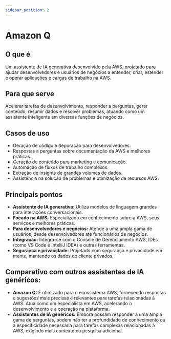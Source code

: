 ```yaml
---
sidebar_position: 2
---
```


# Amazon Q

## O que é
Um assistente de IA generativa desenvolvido pela AWS, projetado para ajudar desenvolvedores e usuários de negócios a entender, criar, estender e operar aplicações e cargas de trabalho na AWS.

## Para que serve
Acelerar tarefas de desenvolvimento, responder a perguntas, gerar conteúdo, resumir dados e resolver problemas, atuando como um assistente inteligente em diversas funções de negócios.

## Casos de uso
- Geração de código e depuração para desenvolvedores.
- Respostas a perguntas sobre documentação da AWS e melhores práticas.
- Geração de conteúdo para marketing e comunicação.
- Automação de fluxos de trabalho complexos.
- Extração de insights de grandes volumes de dados.
- Assistência na solução de problemas e otimização de recursos AWS.

## Principais pontos
- **Assistente de IA generativa:** Utiliza modelos de linguagem grandes para interações conversacionais.
- **Focado na AWS:** Especializado em conhecimento sobre a AWS, seus serviços e melhores práticas.
- **Para desenvolvedores e negócios:** Atende a uma ampla gama de usuários, desde desenvolvedores até funcionários de negócios.
- **Integração:** Integra-se com o Console de Gerenciamento AWS, IDEs (como VS Code e IntelliJ IDEA) e outras ferramentas.
- **Segurança e privacidade:** Projetado com segurança e privacidade em mente, mantendo os dados do cliente privados.

## Comparativo com outros assistentes de IA genéricos:
- **Amazon Q:** É otimizado para o ecossistema AWS, fornecendo respostas e sugestões mais precisas e relevantes para tarefas relacionadas à AWS. Atua como um especialista em AWS, acelerando o desenvolvimento e a operação na plataforma.
- **Assistentes de IA genéricos:** Embora possam responder a uma ampla gama de perguntas, podem não ter a profundidade de conhecimento ou a especificidade necessária para tarefas complexas relacionadas à AWS, exigindo mais contexto ou pesquisa adicional.
